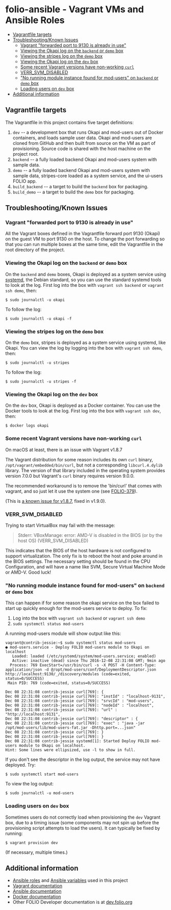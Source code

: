 # folio-ansible - Vagrant VMs and Ansible Roles

<!-- ../../okapi/doc/md2toc -l 2 index.md -->
* [Vagrantfile targets](#vagrantfile-targets)
* [Troubleshooting/Known Issues](#troubleshootingknown-issues)
    * [Vagrant "forwarded port to 9130 is already in use"](#vagrant-forwarded-port-to-9130-is-already-in-use)
    * [Viewing the Okapi log on the `backend` or `demo` box](#viewing-the-okapi-log-on-the-backend-or-demo-box)
    * [Viewing the stripes log on the `demo` box](#viewing-the-stripes-log-on-the-demo-box)
    * [Viewing the Okapi log on the `dev` box](#viewing-the-okapi-log-on-the-dev-box)
    * [Some recent Vagrant versions have non-working `curl`](#some-recent-vagrant-versions-have-non-working-curl)
    * [VERR_SVM_DISABLED](#verrsvmdisabled)
    * ["No running module instance found for mod-users" on `backend` or `demo` box](#no-running-module-instance-found-for-mod-users-on-backend-or-demo-box)
    * [Loading users on `dev` box](#loading-users-on-dev-box)
* [Additional information](#additional-information)

## Vagrantfile targets

The Vagrantfile in this project contains five target definitions:

1. `dev` -- a development box that runs Okapi and mod-users out of Docker
   containers, and loads sample user data. Okapi and mod-users are
   cloned from GitHub and then built from source on the VM as part of
   provisioning. Source code is shared with the host machine on the
   project root.
2. `backend` -- a fully loaded backend Okapi and mod-users system with
   sample data.
3. `demo` -- a fully loaded backend Okapi and mod-users system with
   sample data, stripes-core loaded as a system service, and the
   ui-users FOLIO app.
4. `build_backend` -- a target to build the `backend` box for
   packaging.
5. `build_demo` -- a target to build the `demo` box for packaging.

## Troubleshooting/Known Issues

### Vagrant "forwarded port to 9130 is already in use"

All the Vagrant boxes defined in the Vagrantfile forward port 9130
(Okapi) on the guest VM to port 9130 on the host. To change the port
forwarding so that you can run multiple boxes at the same time, edit
the Vagrantfile in the root directory of the project.

### Viewing the Okapi log on the `backend` or `demo` box

On the `backend` and `demo` boxes, Okapi is deployed as a system
service using
[systemd](https://www.freedesktop.org/wiki/Software/systemd/), the
Debian standard, so you can use the standard systemd tools to look at
the log. First log into the box with `vagrant ssh backend` or `vagrant
ssh demo`, then:

    $ sudo journalctl -u okapi

To follow the log:

    $ sudo journalctl -u okapi -f

### Viewing the stripes log on the `demo` box

On the `demo` box, stripes is deployed as a system service using
systemd, like Okapi. You can view the log by logging into the box with
`vagrant ssh demo`, then:

    $ sudo journalctl -u stripes

To follow the log:

    $ sudo journalctl -u stripes -f

### Viewing the Okapi log on the `dev` box

On the `dev` box, Okapi is deployed as a Docker container. You can use
the Docker tools to look at the log. First log into the box with
`vagrant ssh dev`, then:

    $ docker logs okapi

### Some recent Vagrant versions have non-working `curl`

On macOS at least, there is an issue with Vagrant v1.8.7

The Vagrant distribution for some reason includes its own `curl` binary,
`/opt/vagrant/embedded/bin/curl`, but not a corresponding
`libcurl.4.dylib` library. The version of that library included in the
operating system provides version 7.0.0 but Vagrant's `curl` binary
requires version 9.0.0.

The recommended workaround is to remove the 'bin/curl' that comes
with vagrant, and so just let it use the system one (see
[FOLIO-379](https://issues.folio.org/browse/FOLIO-379)).

(This is
[a known issue for v1.8.7](https://github.com/mitchellh/vagrant/issues/7969),
fixed in v1.9.0).

### VERR_SVM_DISABLED

Trying to start VirtualBox may fail with the message:

> Stderr: VBoxManage: error: AMD-V is disabled in the BIOS (or by the host OS) (VERR_SVM_DISABLED)

This indicates that the BIOS of the host hardware is not configured to
support virtualization. The only fix is to reboot the host and poke
around in the BIOS settings. The necessary setting should be found in
the CPU Configuration, and will have a name like SVM, Secure Virtual
Machine Mode or AMD-V. Good luck!

### "No running module instance found for mod-users" on `backend` or `demo` box

This can happen if for some reason the okapi service on the box failed
to start up quickly enough for the mod-users service to deploy. To
fix:

1. Log into the box with `vagrant ssh backend` or `vagrant ssh demo`
2. `sudo systemctl status mod-users`

A running mod-users module will show output like this:

```
vagrant@contrib-jessie:~$ sudo systemctl status mod-users
● mod-users.service - Deploy FOLIO mod-users module to Okapi on localhost
   Loaded: loaded (/etc/systemd/system/mod-users.service; enabled)
   Active: inactive (dead) since Thu 2016-12-08 22:31:08 GMT; 9min ago
  Process: 769 ExecStart=/usr/bin/curl -s -X POST -H Content-Type: application/json -d @/opt/mod-users/conf/DeploymentDescriptor.json http://localhost:9130/_/discovery/modules (code=exited, status=0/SUCCESS)
 Main PID: 769 (code=exited, status=0/SUCCESS)

Dec 08 22:31:08 contrib-jessie curl[769]: {
Dec 08 22:31:08 contrib-jessie curl[769]: "instId" : "localhost-9131",
Dec 08 22:31:08 contrib-jessie curl[769]: "srvcId" : "mod-users",
Dec 08 22:31:08 contrib-jessie curl[769]: "nodeId" : "localhost",
Dec 08 22:31:08 contrib-jessie curl[769]: "url" : "http://localhost:9131",
Dec 08 22:31:08 contrib-jessie curl[769]: "descriptor" : {
Dec 08 22:31:08 contrib-jessie curl[769]: "exec" : "java -jar /opt/mod-users/lib/mod-users-fat.jar -Dhttp.port=...json"
Dec 08 22:31:08 contrib-jessie curl[769]: }
Dec 08 22:31:08 contrib-jessie curl[769]: }
Dec 08 22:31:08 contrib-jessie systemd[1]: Started Deploy FOLIO mod-users module to Okapi on localhost.
Hint: Some lines were ellipsized, use -l to show in full.
```

If you don't see the descriptor in the log output, the service may not
have deployed. Try:

    $ sudo systemctl start mod-users

To view the log output:

    $ sudo journalctl -u mod-users

### Loading users on `dev` box

Sometimes users do not correctly load when provisioning the `dev`
Vagrant box, due to a timing issue (some components may not spin up
before the provisioning script attempts to load the users). It can
typically be fixed by running:

	$ vagrant provision dev

(If necessary, multiple times.)

## Additional information

* [Ansible roles](ansible-roles.md) and
  [Ansible variables](ansible-variables.md) used in this project
* [Vagrant documentation](https://www.vagrantup.com/docs/)
* [Ansible documentation](http://docs.ansible.com/ansible/index.html)
* [Docker documentation](https://docs.docker.com/)
* Other FOLIO Developer documentation is at [dev.folio.org](http://dev.folio.org/)
